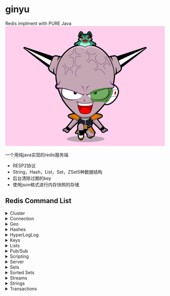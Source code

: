 # ginyu
Redis implment with PURE Java
![小青蛙基纽](./ginyu.png)

一个用纯java实现的redis服务端

- RESP2协议
- String，Hash，List，Set，ZSet5种数据结构
- 后台清除过期的key
- 使用json格式进行内存快照的存储

## Redis Command List
<details>
<summary>
Cluster
</summary>

- [ ] Cluster
    - [ ] CLUSTER ADDSLOTS
    - [ ] CLUSTER COUNT-FAILURE-REPO
    - [ ] CLUSTER COUNTKEYSINSLOT
    - [ ] CLUSTER DELSLOTS
    - [ ] CLUSTER FAILOVER
    - [ ] CLUSTER FORGET
    - [ ] CLUSTER GETKEYSINSLOT
    - [ ] CLUSTER INFO
    - [ ] CLUSTER KEYSLOT
    - [ ] CLUSTER MEET
    - [ ] CLUSTER NODES
    - [ ] CLUSTER REPLICAS
    - [ ] CLUSTER REPLICATE
    - [ ] CLUSTER RESET
    - [ ] CLUSTER SAVECONFIG
    - [ ] CLUSTER SET-CONFIG-EPOCH
    - [ ] CLUSTER SETSLOT
    - [ ] CLUSTER SLAVES
    - [ ] CLUSTER SLOTS
    - [ ] CLUSTER READONLY
    - [ ] CLUSTER READWRITE
</details>

<details>
<summary>
Connection
</summary>

- [ ] Connection
    - [ ] AUTH
    - [x] ECHO
    - [x] PING
    - [x] QUIT
    - [x] SELECT
    - [x] SWAPDB
</details>

<details>
<summary>
Geo
</summary>

- [ ] Geo
    - [ ] GEOADD
    - [ ] GEOHASH
    - [ ] GEOPOS
    - [ ] GEODIST
    - [ ] GEORADIUS
    - [ ] GEORADIUSBYMEMBER
</details>

<details>
<summary>
Hashes
</summary>

- [ ] Hashes
    - [x] HDEL
    - [x] HEXISTS
    - [x] HGET
    - [x] HGETALL
    - [ ] HINCRBY
    - [ ] HINCRBYFLOAT
    - [x] HKEYS
    - [x] HLEN
    - [x] HMGET
    - [x] HMSET
    - [x] HSET
    - [ ] HSETNX
    - [x] HSTRLEN
    - [x] HVALS
    - [ ] HSCAN
</details>

<details>
<summary>
HyperLogLog
</summary>

- [ ] HyperLogLog
    - [ ] PFADD
    - [ ] PFCOUNT
    - [ ] PFMERGE
</details>

<details>
<summary>
Keys
</summary>

- [ ] Keys
    - [ ] DEL
    - [ ] DUMP
    - [ ] EXISTS
    - [ ] EXPIRE
    - [ ] EXPIREAT
    - [ ] KEYS
    - [ ] MIGRATE
    - [ ] MOVE
    - [ ] OBJECT
    - [ ] PERSIST
    - [ ] PEXPIRE
    - [ ] PEXPIREAT
    - [ ] PTTL
    - [ ] RANDOMKEY
    - [ ] RENAME
    - [ ] RENAMENX
    - [ ] RESTORE
    - [ ] SORT
    - [ ] TTL
    - [ ] TYPE
    - [ ] WAIT
    - [ ] SCAN
</details>

<details>
<summary>
Lists
</summary>

- [ ] Lists
    - [ ] BLPOP
    - [ ] BRPOP
    - [ ] BRPOPLPUSH
    - [ ] LINDEX
    - [ ] LINSERT
    - [ ] LLEN
    - [ ] LPOP
    - [ ] LPUSH
    - [ ] LPUSHX
    - [ ] LRANGE
    - [ ] LREM
    - [ ] LSET
    - [ ] LTRIM
    - [ ] RPOP
    - [ ] RPOPLPUSH
    - [ ] RPUSH
    - [ ] RPUSHX
</details>

<details>
<summary>
Pub/Sub
</summary>

- [ ] Pub/Sub
    - [ ] PSUBCRIBE
    - [ ] PUBSUB
    - [ ] PUBLISH
    - [ ] PUNSUBSCRIBE
    - [ ] SUBSRIBE
    - [ ] UNSUBSCRIBE
</details>

<details>
<summary>
Scripting
</summary>

- [ ] Scripting
    - [ ] EVAL
    - [ ] EVALSHA
    - [ ] SCRIPT DEBUG
    - [ ] SCRIPT EXISTS
    - [ ] SCRIPT FLUSH
    - [ ] SCRIPT KILL
    - [ ] SCRIPT LOAD
</details>

<details>
<summary>
Server
</summary>

- [ ] Server
    - [ ] BGREWRITEAOF
    - [ ] BGSAVE
    - [ ] CLIENT KILL
    - [ ] CLIENT LIST
    - [ ] CLIENT GETNAME
    - [ ] CLIENT ID
    - [ ] CLIENT PAUSE
    - [ ] CLIENT REPLY
    - [ ] CLIENT SETNAME
    - [ ] CLIENT UNBLOCK
    - [ ] COMMAND
    - [ ] COMMAND COUNT
    - [ ] COMMAND GETKEYS
    - [ ] COMMAND INFO
    - [ ] CONFIG GET
    - [ ] CONFIG REWRITE
    - [ ] CONFIG SET
    - [ ] CLIENT RESETSTAT
    - [ ] DBSIZE
    - [ ] DEBUG OBJECT
    - [ ] DEBUG SEGFAULT
    - [ ] FLUSHALL
    - [ ] FLUSHDB
    - [ ] INFO
    - [ ] LASTSAVE
    - [ ] MEMORY DOCTOR
    - [ ] MEMORY HELP
    - [ ] MEMORY-MALLOC-STATS
    - [ ] MEMORY-PURGE
    - [ ] MEMORY-STATS
    - [ ] MEMORY-USAGE
    - [ ] MONITOR
    - [ ] REPLICAOF
    - [ ] ROLE
    - [ ] SAVE
    - [ ] SHUTDOWN
    - [ ] SLAVEOF
    - [ ] SLOWLOG
    - [ ] SYNC
    - [ ] TIME
</details>

<details>
<summary>
Sets
</summary>

- [ ] Sets
    - [x] SADD
    - [x] SCARD
    - [x] SDIFF
    - [ ] SDIFFSTORE
    - [x] SINTER
    - [ ] SINTERSTORE
    - [ ] SISMEMBER
    - [x] SMEMBERS
    - [ ] SMOVE
    - [ ] SPOP
    - [ ] SRANDMEMBER
    - [ ] SREM
    - [ ] SUNION
    - [ ] SUNIONSTORE
    - [ ] SSCAN
</details>

<details>
<summary>
Sorted Sets
</summary>

- [ ] Sorted Sets
    - [ ] ZADD
    - [ ] ZCARD
    - [ ] ZCOUNT
    - [ ] ZINCRBY
    - [ ] ZINTERSTORE
    - [ ] ZLEXCOUNT
    - [ ] ZPOPMAX
    - [ ] ZPOPMIN
    - [ ] ZRANGE
    - [ ] ZRANGEBYLEX
    - [ ] ZREVRANGEBYLEX
    - [ ] ZRANGEBYSCORE
    - [ ] ZRANK
    - [ ] ZREM
    - [ ] ZREMRANGEBYLEX
    - [ ] ZREMRANGEBYRANK
    - [ ] ZREMRANGEBYSCORE
    - [ ] ZREVRANGE
    - [ ] ZREVRANGEBYSCORE
    - [ ] ZREVRANK
    - [ ] ZSCORE
    - [ ] ZUNIONSTORE
    - [ ] ZSCAN
</details>

<details>
<summary>
Streams
</summary>

- [ ] Streams
    - [ ] XACK
    - [ ] XADD
    - [ ] XCLAIM
    - [ ] XDEL
    - [ ] XGROUP
    - [ ] XINFO
    - [ ] XLEN
    - [ ] XPENDING
    - [ ] XRANGE
    - [ ] XREAD
    - [ ] XREADGROUP
    - [ ] XREVRANGE
    - [ ] XTRIM
</details>

<details>
<summary>
Strings
</summary>

- [ ] Strings
    - [ ] APPEND
    - [ ] BITCOUNT
    - [ ] BITFIELD
    - [ ] BITOP
    - [ ] BITPOS
    - [ ] DECR
    - [ ] DECRBY
    - [x] GET
    - [ ] GETBIT
    - [ ] GETRANGE
    - [ ] GETSET
    - [ ] INCR
    - [ ] INCRBY
    - [ ] INCRBYFLOAT
    - [ ] MGET
    - [ ] MSET
    - [ ] MSETNX
    - [ ] PSETEX
    - [x] SET
    - [ ] SETBIT
    - [ ] SETEX
    - [ ] SETNX
    - [ ] SETRANGE
    - [ ] STRLEN
</details>

<details>
<summary>
Transactions
</summary>

- [ ] Transactions
    - [ ] DISCARD
    - [ ] EXEC
    - [ ] MULTI
    - [ ] UNWATCH
    - [ ] WATCH
</details>

